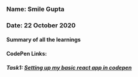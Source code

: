 ### Name: Smile Gupta
### Date: 22 October 2020

#### Summary of all the learnings
#### CodePen Links:
##### Task1: [Setting up my basic react app in codepen](https://codepen.io/smilegupta/pen/WNxGQdx)
